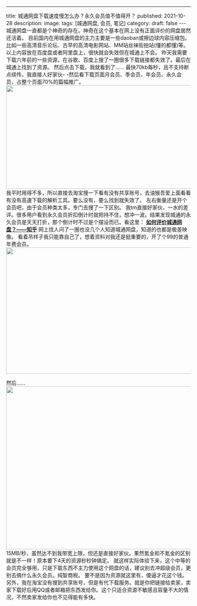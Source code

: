 ﻿---
title: 城通网盘下载速度慢怎么办？永久会员值不值得开？
published: 2021-10-28
description: 
image: 
tags: [城通网盘, 会员, 笔记]
category: 
draft: false
---城通网盘一直都是个神奇的存在。神奇在这个基本在网上没有正面评价的网盘居然还活着。
目前国内在用城通网盘的主力主要是一些daoban或擦边球内容压缩包。比如一些高清音乐论坛、古早的高清电影网站、MM站丝袜街拍站(懂的都懂)等。
以上内容放在百度盘或者阿里盘上，很快就会失效但在城通上不会。
昨天我需要下载六年前的一些资源，在谷歌、百度上搜了一圈很多下载链接都失效了。最后在城通上找到了资源。
然后点击下载，我就看到了……
最快70kb每秒，且不支持断点续传。我直接人好家伙- -然后看下载页面月会员、季会员、年会员、永久会员，占整个页面70%的篇幅推广。<img width="1024" height="283" src="https://r2.imsxx.com/wp-content/uploads/2021/10/QQ截图20211028165812.png" alt="" />
我平时用得不多，所以直接去淘宝搜一下看有没有共享账号，去油猴吾爱上面看看有没有高速下载的解析工具。要么没有，要么找到就失效了。
左右衡量还是开个会员吧，由于会员种类太多，专门去搜了一下区别。
我tm直接好家伙，一水的差评。很多用户看到永久会员折扣倒计时就把持不住，想冲一波。结果发现城通的永久会员是天天打折，那个倒计时不过是个摆设而已。看这里： **<a rel="nofollow" rel="noreferrer noopener" href="https://www.zhihu.com/question/298013788" target="_blank">如何评价城通网盘？——知乎</a>**
网上找人问了一圈也没几个人知道城通网盘，知道的也都是极差映像。
看着吊样子我只能靠自己了，想着资料对我还是挺重要的，开了个99的普通年费会员。<img width="1024" height="345" src="https://r2.imsxx.com/wp-content/uploads/2021/10/QQ截图20211028165758.png" alt="" />
<p class="is-style-default">
然后……
<img width="546" height="445" src="https://r2.imsxx.com/wp-content/uploads/2021/10/QQ截图20211028225814.png" alt="" />
15MB/秒，虽然达不到我带宽上限，但还是直接好家伙。果然氪金和不氪金的区别就是不一样！原本要下4天的资源秒秒钟搞定。
就这样实际体验下来，这个中等的会员完全够用，只是下载东西不主力使用这个网盘的话，建议别去冲超级会员，更别去搞什么永久会员。纯智商税。
要不是因为资源就这里有，傻逼才花这个钱。
另外，我在淘宝没有搜到共享账号，但是有代下载服务。就是你把链接给卖家，卖家下载好后用QQ或者邮箱把东西发给你。这个只适合资源不敏感且容量不大的情况，不然卖家发给你也不见得能有多快。
